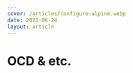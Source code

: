 ```yaml
---
cover: /articles/configure-alpine.webp
date: 2023-06-24
layout: article
---
```


# OCD & etc.

<a href="https://melblog.vercel.app/articles/OCD.html"/>
